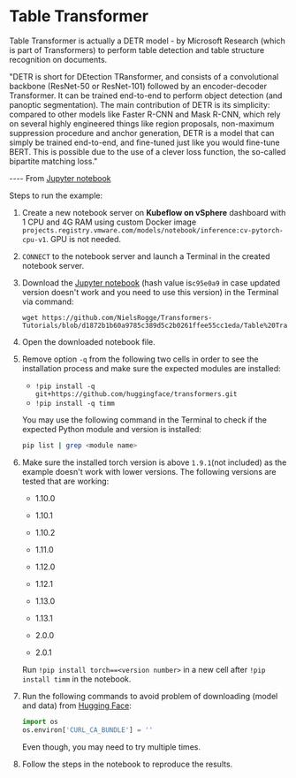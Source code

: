 # Table Transformer

Table Transformer is actually a DETR model - by Microsoft Research (which is part of Transformers) to perform table detection and table structure recognition on documents.

"DETR is short for DEtection TRansformer, and consists of a convolutional backbone (ResNet-50 or ResNet-101) followed by an encoder-decoder Transformer. It can be trained end-to-end to perform object detection (and panoptic segmentation). The main contribution of DETR is its simplicity: compared to other models like Faster R-CNN and Mask R-CNN, which rely on several highly engineered things like region proposals, non-maximum suppression procedure and anchor generation, DETR is a model that can simply be trained end-to-end, and fine-tuned just like you would fine-tune BERT. This is possible due to the use of a clever loss function, the so-called bipartite matching loss." 

---- From [Jupyter notebook](https://github.com/NielsRogge/Transformers-Tutorials/blob/master/Table%20Transformer/Using_Table_Transformer_for_table_detection_and_table_structure_recognition.ipynb)

Steps to run the example:

1. Create a new notebook server on **Kubeflow on vSphere** dashboard with 1 CPU and 4G RAM using custom Docker image `projects.registry.vmware.com/models/notebook/inference:cv-pytorch-cpu-v1`. GPU is not needed. 

2. `CONNECT` to the notebook server and launch a Terminal in the created notebook server.

3. Download the [Jupyter notebook](https://github.com/NielsRogge/Transformers-Tutorials/blob/master/Table%20Transformer/Using_Table_Transformer_for_table_detection_and_table_structure_recognition.ipynb) (hash value is`c95e0a9` in case updated version doesn't work and you need to use this version) in the Terminal via command: 

   ```shell
   wget https://github.com/NielsRogge/Transformers-Tutorials/blob/d1872b1b60a9785c389d5c2b0261ffee55cc1eda/Table%20Transformer/Using_Table_Transformer_for_table_detection_and_table_structure_recognition.ipynb
   ```

4. Open the downloaded notebook file.

5. Remove option `-q` from the following two cells in order to see the installation process and make sure the expected modules are installed:

   - `!pip install -q git+https://github.com/huggingface/transformers.git`
   - `!pip install -q timm`

   You may use the following command in the Terminal to check if the expected Python module and version is installed:

   ```sh
   pip list | grep <module name>
   ```

6. Make sure the installed torch version is above `1.9.1`(not included) as the example doesn't work with lower versions. The following versions are tested that are working:

   - 1.10.0

   - 1.10.1

   - 1.10.2

   - 1.11.0

   - 1.12.0

   - 1.12.1

   - 1.13.0

   - 1.13.1

   - 2.0.0

   - 2.0.1

   Run `!pip install torch==<version number>`  in a new cell  after `!pip install timm` in the notebook.

7. Run the following commands to avoid problem of downloading (model and data)  from [Hugging Face](https://huggingface.co):

   ```python
   import os
   os.environ['CURL_CA_BUNDLE'] = ''
   ```

   Even though, you may need to try multiple times.

8. Follow the steps in the notebook to reproduce the results.
